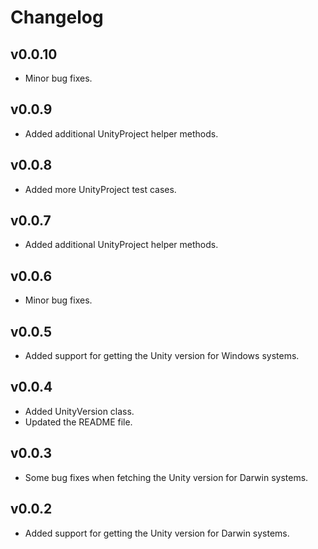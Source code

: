 # Changelog

## v0.0.10

- Minor bug fixes.

## v0.0.9

- Added additional UnityProject helper methods.

## v0.0.8

- Added more UnityProject test cases.

## v0.0.7

- Added additional UnityProject helper methods.

## v0.0.6

- Minor bug fixes.

## v0.0.5

- Added support for getting the Unity version for Windows systems.

## v0.0.4

- Added UnityVersion class.
- Updated the README file.

## v0.0.3

- Some bug fixes when fetching the Unity version for Darwin systems.

## v0.0.2

- Added support for getting the Unity version for Darwin systems.
